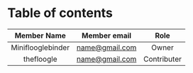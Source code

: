 # Table of contents

| Member Name | Member email | Role |
| :---: | :---: | :---: |
| Miniflooglebinder | name@gmail.com | Owner |
| thefloogle | name@gmail.com | Contributer |